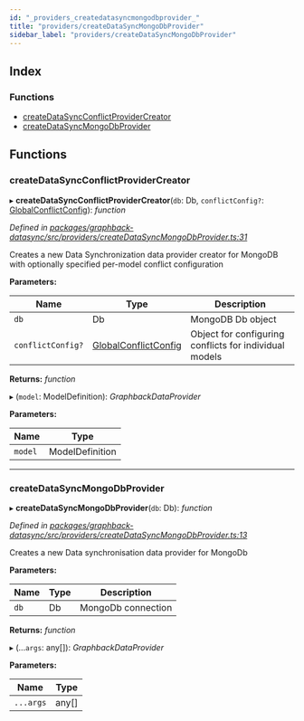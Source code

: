 ```yaml
---
id: "_providers_createdatasyncmongodbprovider_"
title: "providers/createDataSyncMongoDbProvider"
sidebar_label: "providers/createDataSyncMongoDbProvider"
---
```


## Index

### Functions

* [createDataSyncConflictProviderCreator](_providers_createdatasyncmongodbprovider_.md#createdatasyncconflictprovidercreator)
* [createDataSyncMongoDbProvider](_providers_createdatasyncmongodbprovider_.md#createdatasyncmongodbprovider)

## Functions

###  createDataSyncConflictProviderCreator

▸ **createDataSyncConflictProviderCreator**(`db`: Db, `conflictConfig?`: [GlobalConflictConfig](../interfaces/_util_.globalconflictconfig.md)): *function*

*Defined in [packages/graphback-datasync/src/providers/createDataSyncMongoDbProvider.ts:31](https://github.com/aerogear/graphback/blob/bc616b51/packages/graphback-datasync/src/providers/createDataSyncMongoDbProvider.ts#L31)*

Creates a new Data Synchronization data provider creator for MongoDB with
optionally specified per-model conflict configuration

**Parameters:**

Name | Type | Description |
------ | ------ | ------ |
`db` | Db | MongoDB Db object |
`conflictConfig?` | [GlobalConflictConfig](../interfaces/_util_.globalconflictconfig.md) | Object for configuring conflicts for individual models  |

**Returns:** *function*

▸ (`model`: ModelDefinition): *GraphbackDataProvider*

**Parameters:**

Name | Type |
------ | ------ |
`model` | ModelDefinition |

___

###  createDataSyncMongoDbProvider

▸ **createDataSyncMongoDbProvider**(`db`: Db): *function*

*Defined in [packages/graphback-datasync/src/providers/createDataSyncMongoDbProvider.ts:13](https://github.com/aerogear/graphback/blob/bc616b51/packages/graphback-datasync/src/providers/createDataSyncMongoDbProvider.ts#L13)*

Creates a new Data synchronisation data provider for MongoDb

**Parameters:**

Name | Type | Description |
------ | ------ | ------ |
`db` | Db | MongoDb connection  |

**Returns:** *function*

▸ (...`args`: any[]): *GraphbackDataProvider*

**Parameters:**

Name | Type |
------ | ------ |
`...args` | any[] |
